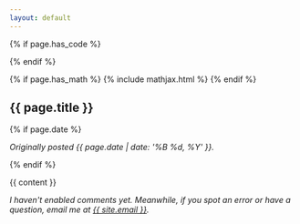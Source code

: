 ```yaml
---
layout: default
---
```


<span/>

{% if page.has_code %}
  <link rel="stylesheet" type="text/css" href="{{ "/assets/code.css" | relative_url }}">
{% endif %}

{% if page.has_math %}
  {% include mathjax.html %}
{% endif %}

<section>
  <h2>{{ page.title }}</h2>

  {% if page.date %}
    <p class="small"><i>Originally posted {{ page.date | date: '%B %d, %Y' }}.</i></p>
  {% endif %}

  {{ content }}
  
  <p class="small"><i>I haven't enabled comments yet. Meanwhile, if you spot an error
  or have a question, email me at <a href="mailto:{{ site.email }}">{{ site.email }}</a>.</i></p>
</section>
